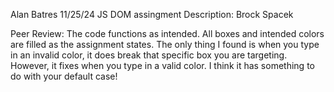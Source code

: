 Alan Batres
11/25/24
JS DOM assingment
Description: Brock Spacek

Peer Review: The code functions as intended. All boxes and intended colors are filled as the assignment states. The only thing I found is when you type in an invalid color, it does break that specific box you are targeting. However, it fixes when you type in a valid color. I think it has something to do with your default case!

